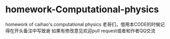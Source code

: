 # homework-Computational-physics
homework  of caihao's computational physics
老哥们，借用本CODE的时候记得在开头备注中写致谢
如果有修改意见欢迎pull request或者和作者QQ交流
